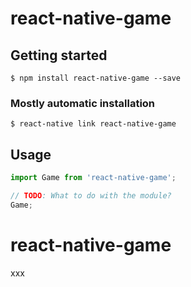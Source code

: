 # react-native-game

## Getting started

`$ npm install react-native-game --save`

### Mostly automatic installation

`$ react-native link react-native-game`

## Usage
```javascript
import Game from 'react-native-game';

// TODO: What to do with the module?
Game;
```
# react-native-game


xxx
